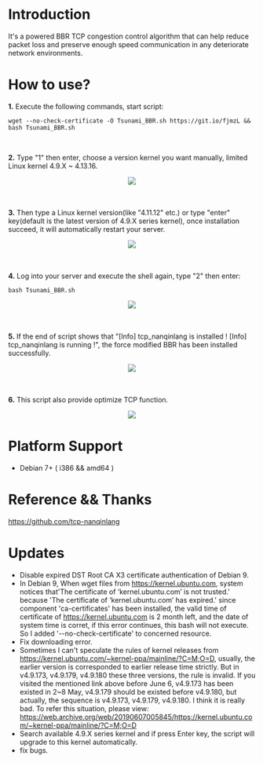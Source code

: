 # Introduction
<p>It's a powered BBR TCP congestion control algorithm that can help reduce packet loss and preserve enough speed communication in any deteriorate network environments.</p>

# How to use?
<p><b>1.</b> Execute the following commands, start script:</p>
<pre><code>wget --no-check-certificate -O Tsunami_BBR.sh https://git.io/fjmzL && bash Tsunami_BBR.sh</code></pre>
<br />
<p><b>2.</b> Type "1" then enter, choose a version kernel you want manually, limited Linux kernel 4.9.X ~ 4.13.16.</p>
<div align=center><img src="https://raw.githubusercontent.com/leitbogioro/Force_Modified_BBR/master/1.jpg"/></div>
<br />
<br />
<p><b>3.</b> Then type a Linux kernel version(like "4.11.12" etc.) or type "enter" key(default is the latest version of 4.9.X series kernel), once installation succeed, it will automatically restart your server.<p>
<div align=center><img src="https://raw.githubusercontent.com/leitbogioro/Force_Modified_BBR/master/2.jpg"/></div>
<br />
<br />
<p><b>4.</b> Log into your server and execute the shell again, type "2" then enter:</p>
<pre><code>bash Tsunami_BBR.sh</code></pre>
<div align=center><img src="https://raw.githubusercontent.com/leitbogioro/Force_Modified_BBR/master/3(1).jpg"/></div>
<br />
<br />
<p><b>5.</b> If the end of script shows that "[Info] tcp_nanqinlang is installed ! [Info] tcp_nanqinlang is running !", the force modified BBR has been installed successfully.</p>
<div align=center><img src="https://raw.githubusercontent.com/leitbogioro/Force_Modified_BBR/master/4.jpg"/></div>
<br />
<br />
<p><b>6.</b> This script also provide optimize TCP function.</p>
<div align=center><img src="https://github.com/leitbogioro/Force_Modified_BBR/raw/master/6.jpg"/></div>

# Platform Support
- Debian 7+ ( i386 && amd64 )

# Reference && Thanks
https://github.com/tcp-nanqinlang

# Updates
- Disable expired DST Root CA X3 certificate authentication of Debian 9.
- In Debian 9, When wget files from https://kernel.ubuntu.com, system notices that'The certificate of ‘kernel.ubuntu.com’ is not trusted.' because 'The certificate of ‘kernel.ubuntu.com’ has expired.' since component 'ca-certificates' has been installed, the valid time of certificate of https://kernel.ubuntu.com is 2 month left, and the date of system time is corret, if this error continues, this bash will not execute. So I added '--no-check-certificate' to concerned resource.
- Fix downloading error.
- Sometimes I can't speculate the rules of kernel releases from https://kernel.ubuntu.com/~kernel-ppa/mainline/?C=M;O=D, usually, the earlier version is corresponded to earlier release time strictly. But in v4.9.173, v4.9.179, v4.9.180 these three versions, the rule is invalid. If you visited the mentioned link above before June 6, v4.9.173 has been existed in 2~8 May, v4.9.179 should be existed before v4.9.180, but actually, the sequence is v4.9.173, v4.9.179, v4.9.180. I think it is really bad. To refer this situation, please view: https://web.archive.org/web/20190607005845/https://kernel.ubuntu.com/~kernel-ppa/mainline/?C=M;O=D
- Search available 4.9.X series kernel and if press Enter key, the script will upgrade to this kernel automatically.
- fix bugs.
